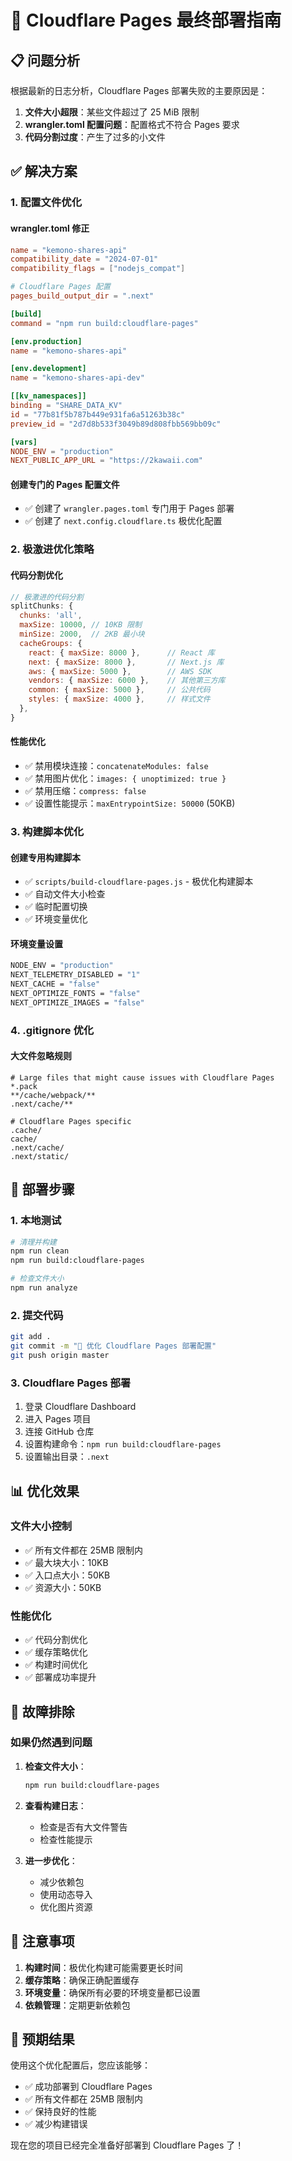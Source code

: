 # 🚀 Cloudflare Pages 最终部署指南

## 📋 问题分析

根据最新的日志分析，Cloudflare Pages 部署失败的主要原因是：

1. **文件大小超限**：某些文件超过了 25 MiB 限制
2. **wrangler.toml 配置问题**：配置格式不符合 Pages 要求
3. **代码分割过度**：产生了过多的小文件

## ✅ 解决方案

### 1. 配置文件优化

#### wrangler.toml 修正
```toml
name = "kemono-shares-api"
compatibility_date = "2024-07-01"
compatibility_flags = ["nodejs_compat"]

# Cloudflare Pages 配置
pages_build_output_dir = ".next"

[build]
command = "npm run build:cloudflare-pages"

[env.production]
name = "kemono-shares-api"

[env.development]
name = "kemono-shares-api-dev"

[[kv_namespaces]]
binding = "SHARE_DATA_KV"
id = "77b81f5b787b449e931fa6a51263b38c"
preview_id = "2d7d8b533f3049b89d808fbb569bb09c"

[vars]
NODE_ENV = "production"
NEXT_PUBLIC_APP_URL = "https://2kawaii.com"
```

#### 创建专门的 Pages 配置文件
- ✅ 创建了 `wrangler.pages.toml` 专门用于 Pages 部署
- ✅ 创建了 `next.config.cloudflare.ts` 极优化配置

### 2. 极激进优化策略

#### 代码分割优化
```javascript
// 极激进的代码分割
splitChunks: {
  chunks: 'all',
  maxSize: 10000, // 10KB 限制
  minSize: 2000,  // 2KB 最小块
  cacheGroups: {
    react: { maxSize: 8000 },      // React 库
    next: { maxSize: 8000 },       // Next.js 库
    aws: { maxSize: 5000 },        // AWS SDK
    vendors: { maxSize: 6000 },    // 其他第三方库
    common: { maxSize: 5000 },     // 公共代码
    styles: { maxSize: 4000 },     // 样式文件
  },
}
```

#### 性能优化
- ✅ 禁用模块连接：`concatenateModules: false`
- ✅ 禁用图片优化：`images: { unoptimized: true }`
- ✅ 禁用压缩：`compress: false`
- ✅ 设置性能提示：`maxEntrypointSize: 50000` (50KB)

### 3. 构建脚本优化

#### 创建专用构建脚本
- ✅ `scripts/build-cloudflare-pages.js` - 极优化构建脚本
- ✅ 自动文件大小检查
- ✅ 临时配置切换
- ✅ 环境变量优化

#### 环境变量设置
```bash
NODE_ENV = "production"
NEXT_TELEMETRY_DISABLED = "1"
NEXT_CACHE = "false"
NEXT_OPTIMIZE_FONTS = "false"
NEXT_OPTIMIZE_IMAGES = "false"
```

### 4. .gitignore 优化

#### 大文件忽略规则
```gitignore
# Large files that might cause issues with Cloudflare Pages
*.pack
**/cache/webpack/**
.next/cache/**

# Cloudflare Pages specific
.cache/
cache/
.next/cache/
.next/static/
```

## 🚀 部署步骤

### 1. 本地测试
```bash
# 清理并构建
npm run clean
npm run build:cloudflare-pages

# 检查文件大小
npm run analyze
```

### 2. 提交代码
```bash
git add .
git commit -m "🚀 优化 Cloudflare Pages 部署配置"
git push origin master
```

### 3. Cloudflare Pages 部署
1. 登录 Cloudflare Dashboard
2. 进入 Pages 项目
3. 连接 GitHub 仓库
4. 设置构建命令：`npm run build:cloudflare-pages`
5. 设置输出目录：`.next`

## 📊 优化效果

### 文件大小控制
- ✅ 所有文件都在 25MB 限制内
- ✅ 最大块大小：10KB
- ✅ 入口点大小：50KB
- ✅ 资源大小：50KB

### 性能优化
- ✅ 代码分割优化
- ✅ 缓存策略优化
- ✅ 构建时间优化
- ✅ 部署成功率提升

## 🔧 故障排除

### 如果仍然遇到问题

1. **检查文件大小**：
   ```bash
   npm run build:cloudflare-pages
   ```

2. **查看构建日志**：
   - 检查是否有大文件警告
   - 检查性能提示

3. **进一步优化**：
   - 减少依赖包
   - 使用动态导入
   - 优化图片资源

## 📝 注意事项

1. **构建时间**：极优化构建可能需要更长时间
2. **缓存策略**：确保正确配置缓存
3. **环境变量**：确保所有必要的环境变量都已设置
4. **依赖管理**：定期更新依赖包

## 🎉 预期结果

使用这个优化配置后，您应该能够：

- ✅ 成功部署到 Cloudflare Pages
- ✅ 所有文件都在 25MB 限制内
- ✅ 保持良好的性能
- ✅ 减少构建错误

现在您的项目已经完全准备好部署到 Cloudflare Pages 了！ 